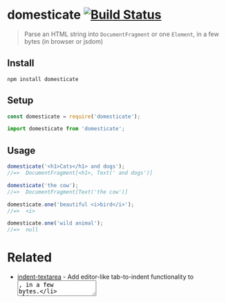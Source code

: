 # domesticate [![Build Status](https://api.travis-ci.com/bfred-it/domesticate.svg?branch=master)](https://travis-ci.com/bfred-it/domesticate)

> Parse an HTML string into `DocumentFragment` or one `Element`, in a few bytes (in browser or jsdom)

## Install

```
npm install domesticate
```

## Setup

```js
const domesticate = require('domesticate');
```

```js
import domesticate from 'domesticate';
```

## Usage

```js
domesticate('<h1>Cats</h1> and dogs');
//=>  DocumentFragment[<h1>, Text(' and dogs')]

domesticate('the cow');
//=>  DocumentFragment[Text('the cow')]

domesticate.one('beautiful <i>bird</i>');
//=>  <i>

domesticate.one('wild animal');
//=>  null
```

# Related

- [indent-textarea](https://github.com/bfred-it/indent-textarea) - Add editor-like tab-to-indent functionality to <textarea>, in a few bytes.
- [Refined GitHub](https://github.com/sindresorhus/refined-github) - Uses this module.
